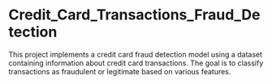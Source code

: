 # Credit_Card_Transactions_Fraud_Detection
This project implements a credit card fraud detection model using a dataset containing information about credit card transactions. The goal is to classify transactions as fraudulent or legitimate based on various features.
